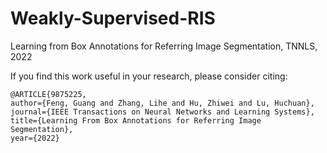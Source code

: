 # Weakly-Supervised-RIS

Learning from Box Annotations for Referring Image Segmentation, TNNLS, 2022


If you find this work useful in your research, please consider citing:
```
@ARTICLE{9875225,  
author={Feng, Guang and Zhang, Lihe and Hu, Zhiwei and Lu, Huchuan},  
journal={IEEE Transactions on Neural Networks and Learning Systems},   
title={Learning From Box Annotations for Referring Image Segmentation},   
year={2022}
```
